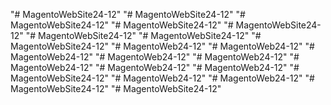 "# MagentoWebSite24-12" 
"# MagentoWebSite24-12" 
"# MagentoWebSite24-12" 
"# MagentoWebSite24-12" 
"# MagentoWebSite24-12" 
"# MagentoWebSite24-12" 
"# MagentoWebSite24-12" 
"# MagentoWebSite24-12" 
"# MagentoWeb24-12" 
"# MagentoWeb24-12" 
"# MagentoWeb24-12" 
"# MagentoWeb24-12" 
"# MagentoWeb24-12" 
"# MagentoWeb24-12" 
"# MagentoWeb24-12" 
"# MagentoWeb24-12" 
"# MagentoWebSite24-12" 
"# MagentoWeb24-12" 
"# MagentoWeb24-12" 
"# MagentoWebSite24-12" 
"# MagentoWebSite24-12" 
